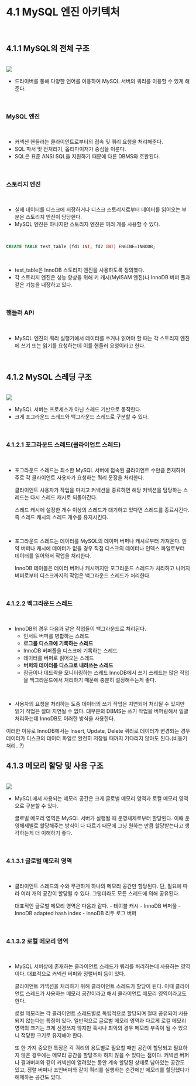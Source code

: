 # 4.1 MySQL 엔진 아키텍처

<br>

## 4.1.1 MySQL의 전체 구조

<br>


<img src='https://github.com/HyeonGyu-Shin/TIL/blob/main/Book/real-my-sql/4.%EC%95%84%ED%82%A4%ED%85%8D%EC%B2%98/img/Untitled.png?raw=true'>


<br>

- 드라이버를 통해 다양한 언어를 이용하여 MySQL 서버의 쿼리를 이용할 수 있게 해준다.

<br>

### MySQL 엔진

<br>

- 커넥션 핸들러는 클라이언트로부터의 접속 및 쿼리 요청을 처리해준다.
- SQL 파서 및 전처리기, 옵티마이저가 중심을 이룬다.
- SQL은 표준 ANSI SQL을 지원하기 때문에 다른 DBMS와 호환된다.

<br>

### 스토리지 엔진

<br>

- 실제 데이터를 디스크에 저장하거나 디스크 스토리지로부터 데이터를 읽어오는 부분은 스토리지 엔진이 담당한다.
- MySQL 엔진은 하나지만 스토리지 엔진은 여러 개를 사용할 수 있다.

<br>

```sql
CREATE TABLE test_table (fd1 INT, fd2 INT) ENGINE=INNODB;
```

<br>

- test_table은 InnoDB 스토리지 엔진을 사용하도록 정의했다.
- 각 스토리지 엔진은 성능 향상을 위해 키 캐시(MyISAM 엔진)나 InnoDB 버퍼 풀과 같은 기능을 내장하고 있다.

<br>

### 핸들러 API

<br>

- MySQL 엔진의 쿼리 실행기에서 데이터를 쓰거나 읽어야 할 때는 각 스토리지 엔진에 쓰기 또는 읽기를 요청하는데 이를 핸들러 요청이라고 한다.

<br>

## 4.1.2 MySQL 스레딩 구조

<br>


<img src="https://github.com/HyeonGyu-Shin/TIL/blob/main/Book/real-my-sql/4.%EC%95%84%ED%82%A4%ED%85%8D%EC%B2%98/img/Untitled1.png?raw=true">

<br>

- MySQL 서버는 프로세스가 아닌 스레드 기반으로 동작한다.
- 크게 포그라운드 스레드와 백그라운드 스레드로 구분할 수 있다.

<br>

### 4.1.2.1 포그라운드 스레드(클라이언트 스레드)

<br>

- 포그라운드 스레드는 최소한 MySQL 서버에 접속된 클라이언트 수만큼 존재하며 주로 각 클라이언트 사용자가 요청하는 쿼리 문장을 처리한다.

  클라이언트 사용자가 작업을 마치고 커넥션을 종료하면 해당 커넥션을 담당하는 스레드는 다시 스레드 캐시로 되돌아간다.

  스레드 캐시에 설정한 개수 이상의 스레드가 대기하고 있다면 스레드를 종료시킨다. 즉 스레드 캐시의 스레드 개수를 유지시킨다.

<br>

- 포그라운드 스레드는 데이터를 MySQL의 데이퍼 버퍼나 캐시로부터 가져온다. 만약 버퍼나 캐시에 데이터가 없을 경우 직접 디스크의 데이터나 인덱스 파일로부터 데이터를 읽어와서 작업을 처리한다.

  InnoDB 테이블은 데이터 버퍼나 캐시까지만 포그라운드 스레드가 처리하고 나머지 버퍼로부터 디스크까지의 작업은 백그라운드 스레드가 처리한다.

<br>

### 4.1.2.2 백그라운드 스레드

<br>

- InnoDB의 경우 다음과 같은 작업들이 백그라운드로 처리된다.
  - 인서트 버퍼를 병합하는 스레드
  - **로그를 디스크에 기록하는 스레드**
  - InnoDB 버퍼풀을 디스크에 기록하는 스레드
  - 데이터를 버퍼로 읽어오는 스레드
  - **버퍼의 데이터를 디스크로 내려쓰는 스레드**
  - 잠금이나 데드락을 모니터링하는 스레드
    InnoDB에서 쓰기 쓰레드는 많은 작업을 백그라운드에서 처리하기 때문에 충분히 설정해주는게 좋다.

<br>

- 사용자의 요청을 처리하는 도중 데이터의 쓰기 작업은 지연되어 처리될 수 있지만 읽기 작업은 절대 지연될 수 없다. 대부분의 DBMS는 쓰기 작업을 버퍼링해서 일괄 처리하는데 InnoDB도 이러한 방식을 사용한다.

이러한 이유로 InnoDB에서는 Insert, Update, Delete 쿼리로 데이터가 변경되는 경우 데이터가 디스크의 데이터 파일로 완전히 저장될 때까지 기다리지 않아도 된다.(비동기 처리…?)

## 4.1.3 메모리 할당 및 사용 구조

<br>

<img src='https://github.com/HyeonGyu-Shin/TIL/blob/main/Book/real-my-sql/4.%EC%95%84%ED%82%A4%ED%85%8D%EC%B2%98/img/Untitled3.png?raw=true'>

<br>

- MySQL에서 사용되는 메모리 공간은 크게 글로벌 메모리 영역과 로컬 메모리 영역으로 구분할 수 있다.

  글로벌 메모리 영역은 MySQL 서버가 실행될 때 운영체제로부터 할당된다. 이때 운영체제별로 할당해주는 방식이 다 다르기 때문에 그냥 원하는 만큼 할당받는다고 생각하는게 더 이해하기 좋다.

<br>

### 4.1.3.1 글로벌 메모리 영역

<br>

- 클라이언트 스레드의 수와 무관하게 하나의 메모리 공간만 할당된다. 단, 필요에 따라 여러 개의 공간이 할당될 수 있다. 그렇더라도 모든 스레드에 의해 공유된다.

  대표적인 글로벌 메모리 영역은 다음과 같다. - 테이블 캐시 - InnoDB 버퍼풀 - InnoDB adapted hash index - innoDB 리두 로그 버퍼

<br>

### 4.1.3.2 로컬 메모리 영역

<br>

- MySQL 서버상에 존재하는 클라이언트 스레드가 쿼리를 처리하는데 사용하는 영역이다. 대표적으로 커넥션 버퍼와 정렬버퍼 등이 있다.

  클라이언트 커넥션을 처리하기 위해 클라이언트 스레드가 할당이 된다. 이때 클라이언트 스레드가 사용하는 메모리 공간이라고 해서 클라이언트 메모리 영역이라고도 한다.

  로컬 메모리는 각 클라이언트 스레드별로 독립적으로 할당되며 절대 공유되어 사용되지 않는다는 특징이 있다. 일반적으로 글로벌 메모리 영역과 다르게 로컬 메모리 영역의 크기는 크게 신경쓰지 않지만 혹시나 최악의 경우 메모리 부족이 될 수 있으니 적당한 크기로 유지해야 한다.

  또 한 가지 중요한 특징은 각 쿼리의 용도별로 필요할 때만 공간이 할당되고 필요하지 않은 경우에는 메모리 공간을 할당조차 하지 않을 수 있다는 점이다. 커넥션 버퍼나 결과버퍼와 같이 커넥션이 열려있는 동안 계속 할당된 상태로 남아있는 공간도 있고, 정렬 버퍼나 조인버퍼와 같이 쿼리를 실행하는 순간에만 메모리를 할당했다가 해제하는 공간도 있다.
